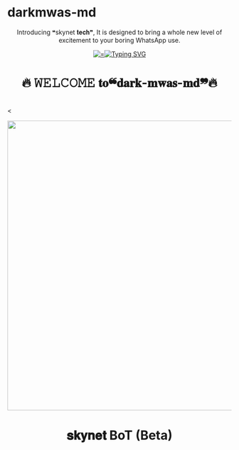 # darkmwas-md
  <body>
    <p align="center"> Introducing ❝skynet 𝐭𝐞𝐜𝐡❞, It is designed to bring a whole new level of excitement to your boring WhatsApp use. </p>
    <p align="center">
  <a href="">
    <img alt="="300"
      <a href="https://git.io/typing-svg"><img src="https://readme-typing-svg.demolab.com?font=Black+Ops+One&size=50&pause=1000&color=1BAFBAFF&center=true&width=910&height=100&lines=skynet-𝐀𝐈;WHATSAPP+BOT;CREATED+BY+mwas" alt="Typing SVG" /></a>
  </p>
<h1 align="center">🔥 𝚆𝙴𝙻𝙲𝙾𝙼𝙴 𝐭𝐨❝𝐝𝐚𝐫𝐤-𝐦𝐰𝐚𝐬-𝐦𝐝❞🔥</h1>
<br>
<div align="center">
<img src="">
</div>
<<p align="center">
<img src="https://telegra.ph/file/466ea1a5fe088c82b4e99.jpg" width="600" height="650"/>
</p>
<p align="center">
</p>
</p>
<h1 align="center"> 𝐬𝐤𝐲𝐧𝐞𝐭 BoT (Beta)</h1>
